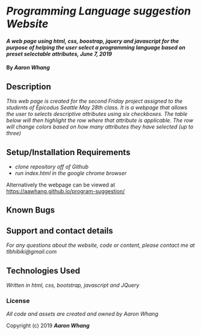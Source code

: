 # _Programming Language suggestion Website_

#### _A web page using html, css, boostrap, jquery and javascript for the purpose of helping the user select a programming language based on preset selectable attributes, June 7, 2019_

#### By _**Aaron Whang**_

## Description

_This web page is created for the second Friday project assigned to the students of Epicodus Seattle May 28th class. It is a webpage that allows the user to selects descriptive attributes using six checkboxes. The table below will then highlight the row where that attribute is applicable. The row will change colors based on how many attributes they have selected (up to three)_

## Setup/Installation Requirements

* _clone repository off of Github_
* _run index.html in the google chrome browser_

Alternatively the webpage can be viewed at https://aawhang.github.io/program-suggestion/

## Known Bugs



## Support and contact details

_For any questions about the website, code or content, please contact me at tlbhibiki@gmail.com_

## Technologies Used

_Written in html, css, bootstrap, javascript and JQuery_

### License

_All code and assets are created and owned by Aaron Whang_

Copyright (c) 2019 **_Aaron Whang_**
